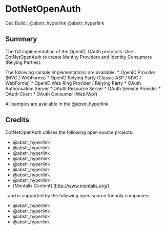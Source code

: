 # DotNetOpenAuth

Dev Build:: @abstr_hyperlink @abstr_hyperlink 

## Summary

The C# implementation of the OpenID, OAuth protocols. Use DotNetOpenAuth to create Identity Providers and Identity Consumers (Relying Parties).

The following sample implementations are available: * OpenID Provider (MVC / WebForms) * OpenID Relying Party (Classic ASP / MVC / WebForms) * OpenID Web Ring Provider / Relying Party * OAuth Authorisation Server * OAuth Resource Server * OAuth Service Provider * OAuth Client * OAuth Consumer (Web/Wpf)

All samples are available in the @abstr_hyperlink 

## Credits

DotNetOpenAuth utilises the following open source projects:

  * @abstr_hyperlink 
  * @abstr_hyperlink 
  * @abstr_hyperlink 
  * @abstr_hyperlink 
  * @abstr_hyperlink 
  * @abstr_hyperlink 
  * @abstr_hyperlink 
  * @abstr_hyperlink 
  * [Mentalis Content] (http://www.mentalis.org/)



..and is supported by the following open source friendly companies:

  * @abstr_hyperlink 
  * @abstr_hyperlink 
  * @abstr_hyperlink 
  * @abstr_hyperlink 


